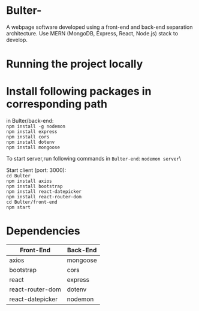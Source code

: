 # Bulter-

A webpage software developed using a front-end and back-end separation architecture. Use MERN (MongoDB, Express, React, Node.js) stack to develop.

# Running the project locally

# Install following packages in corresponding path 

in Bulter/back-end:\
`npm install -g nodemon`\
`npm install express`\
`npm install cors`\
`npm install dotenv`\
`npm install mongoose`

To start server,run following commands in `Bulter-end`:
`nodemon server`\

Start client (port: 3000):\
`cd Bulter`\
`npm install axios`\
`npm install bootstrap`\
`npm install react-datepicker`\
`npm install react-router-dom`\
`cd Bulter/front-end`\
`npm start`

# Dependencies

| Front-End        | Back-End |
| ---------------- | -------- |
| axios            | mongoose |
| bootstrap        | cors     |
| react            | express  |
| react-router-dom | dotenv   |
| react-datepicker | nodemon  |

